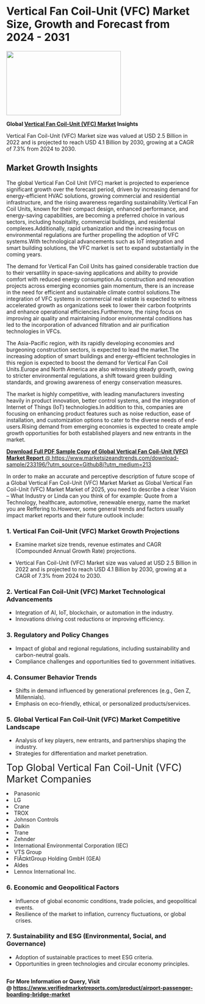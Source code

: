 <H1>Vertical Fan Coil-Unit (VFC) Market Size, Growth and Forecast from 2024 - 2031</H1><img class="aligncenter size-medium wp-image-584254" src="https://thirdeyenews.in/wp-content/uploads/2024/09/Global-Market-Research-300x168.jpeg" alt="" width="300" height="168" /><p><strong>Global&nbsp;<a href="https://www.marketsizeandtrends.com/download-sample/233196/?utm_source=Github8j?utm_medium=213">Vertical Fan Coil-Unit (VFC) Market</a> Insights</strong></p><p>Vertical Fan Coil-Unit (VFC) Market size was valued at USD 2.5 Billion in 2022 and is projected to reach USD 4.1 Billion by 2030, growing at a CAGR of 7.3% from 2024 to 2030.</p><p><h2>Market Growth Insights</h2> <p>The global Vertical Fan Coil Unit (VFC) market is projected to experience significant growth over the forecast period, driven by increasing demand for energy-efficient HVAC solutions, growing commercial and residential infrastructure, and the rising awareness regarding sustainability.Vertical Fan Coil Units, known for their compact design, enhanced performance, and energy-saving capabilities, are becoming a preferred choice in various sectors, including hospitality, commercial buildings, and residential complexes.Additionally, rapid urbanization and the increasing focus on environmental regulations are further propelling the adoption of VFC systems.With technological advancements such as IoT integration and smart building solutions, the VFC market is set to expand substantially in the coming years.</p> <p><a href="#"></a></p> <p>The demand for Vertical Fan Coil Units has gained considerable traction due to their versatility in space-saving applications and ability to provide comfort with reduced energy consumption.As construction and renovation projects across emerging economies gain momentum, there is an increase in the need for efficient and sustainable climate control solutions.The integration of VFC systems in commercial real estate is expected to witness accelerated growth as organizations seek to lower their carbon footprints and enhance operational efficiencies.Furthermore, the rising focus on improving air quality and maintaining indoor environmental conditions has led to the incorporation of advanced filtration and air purification technologies in VFCs.</p> <p>The Asia-Pacific region, with its rapidly developing economies and burgeoning construction sectors, is expected to lead the market.The increasing adoption of smart buildings and energy-efficient technologies in this region is expected to boost the demand for Vertical Fan Coil Units.Europe and North America are also witnessing steady growth, owing to stricter environmental regulations, a shift toward green building standards, and growing awareness of energy conservation measures.</p> <p>The market is highly competitive, with leading manufacturers investing heavily in product innovation, better control systems, and the integration of Internet of Things (IoT) technologies.In addition to this, companies are focusing on enhancing product features such as noise reduction, ease of installation, and customization options to cater to the diverse needs of end-users.Rising demand from emerging economies is expected to create ample growth opportunities for both established players and new entrants in the market.</p> <p><a href="#"></p><p><span class=""><strong>Download Full PDF Sample Copy of Global Vertical Fan Coil-Unit (VFC) Market Report</strong> @ <a href="https://www.marketsizeandtrends.com/download-sample/233196/?utm_source=Github8j?utm_medium=213" target="_blank">https://www.marketsizeandtrends.com/download-sample/233196/?utm_source=Github8j?utm_medium=213</a></span></p><p>In order to make an accurate and perceptive description of future scope of a Global&nbsp;Vertical Fan Coil-Unit (VFC) Market Market as Global&nbsp;Vertical Fan Coil-Unit (VFC) Market Market of 2025, you need to describe a clear Vision &ndash; What Industry or Linda can you think of for example: Quote from a Technology, healthcare, automotive, renewable energy, name the market you are Reffering to.However, some general trends and factors usually impact market reports and their future outlook include:</p><h3>1.&nbsp;<strong>Vertical Fan Coil-Unit (VFC) Market Growth Projections</strong></h3><ul><li>Examine market size trends, revenue estimates and CAGR (Compounded Annual Growth Rate) projections.</li><li><p>Vertical Fan Coil-Unit (VFC) Market size was valued at USD 2.5 Billion in 2022 and is projected to reach USD 4.1 Billion by 2030, growing at a CAGR of 7.3% from 2024 to 2030.</p></li></ul><h3>2.&nbsp;<strong>Vertical Fan Coil-Unit (VFC) Market Technological Advancements</strong></h3><ul><li>Integration of AI, IoT, blockchain, or automation in the industry.</li><li>Innovations driving cost reductions or improving efficiency.</li></ul><h3>3.&nbsp;<strong>Regulatory and Policy Changes</strong></h3><ul><li>Impact of global and regional regulations, including sustainability and carbon-neutral goals.</li><li>Compliance challenges and opportunities tied to government initiatives.</li></ul><h3>4.&nbsp;<strong>Consumer Behavior Trends</strong></h3><ul><li>Shifts in demand influenced by generational preferences (e.g., Gen Z, Millennials).</li><li>Emphasis on eco-friendly, ethical, or personalized products/services.</li></ul><h3>5.&nbsp;<strong>Global Vertical Fan Coil-Unit (VFC) Market Competitive Landscape</strong></h3><ul><li>Analysis of key players, new entrants, and partnerships shaping the industry.</li><li>Strategies for differentiation and market penetration.</li></ul><p data-pm-slice="1 1 []"><span style="color: inherit; font-family: inherit; font-size: 25px;">Top Global Vertical Fan Coil-Unit (VFC) Market Companies</span></p><div class="" data-test-id=""><p><li>Panasonic</li><li> LG</li><li> Crane</li><li> TROX</li><li> Johnson Controls</li><li> Daikin</li><li> Trane</li><li> Zehnder</li><li> International Environmental Corporation (IEC)</li><li> VTS Group</li><li> FlÃ¤ktGroup Holding GmbH (GEA)</li><li> Aldes</li><li> Lennox International Inc.</li></p></div><h3>6.&nbsp;<strong>Economic and Geopolitical Factors</strong></h3><ul><li>Influence of global economic conditions, trade policies, and geopolitical events.</li><li>Resilience of the market to inflation, currency fluctuations, or global crises.</li></ul><h3>7.&nbsp;<strong>Sustainability and ESG (Environmental, Social, and Governance)</strong></h3><ul><li>Adoption of sustainable practices to meet ESG criteria.</li><li>Opportunities in green technologies and circular economy principles.</li></ul><h2><strong style="font-size: 14px;">For More Information or Query, Visit @&nbsp;</strong><a style="background-color: #ffffff; font-size: 14px;" href="https://www.marketsizeandtrends.com/report/vertical-fan-coil-unit-vfc-market/" target="_blank">https://www.verifiedmarketreports.com/product/airport-passenger-boarding-bridge-market</a></h2>